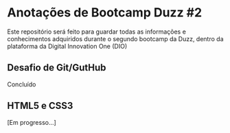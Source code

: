 # Anotações de Bootcamp Duzz #2
Este repositório será feito para guardar todas as informações e conhecimentos adquiridos durante o segundo bootcamp da Duzz, dentro da plataforma da Digital Innovation One (DIO)

## Desafio de Git/GutHub
Concluído

## HTML5 e CSS3
[Em progresso...]
